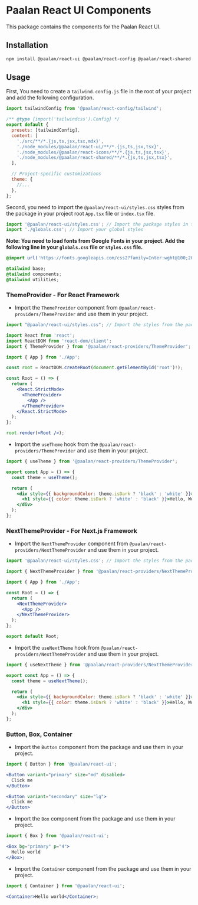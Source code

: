 # Paalan React UI Components

This package contains the components for the Paalan React UI.

## Installation

```bash
npm install @paalan/react-ui @paalan/react-config @paalan/react-shared @paalan/react-icons @paalan/react-hooks @paalan/react-providers
```

## Usage

First, You need to create a `tailwind.config.js` file in the root of your project and add the following configuration.

```js
import tailwindConfig from '@paalan/react-config/tailwind';

/** @type {import('tailwindcss').Config} */
export default {
  presets: [tailwindConfig],
  content: [
    './src/**/*.{js,ts,jsx,tsx,mdx}',
    './node_modules/@paalan/react-ui/**/*.{js,ts,jsx,tsx}',
    './node_modules/@paalan/react-icons/**/*.{js,ts,jsx,tsx}',
    './node_modules/@paalan/react-shared/**/*.{js,ts,jsx,tsx}',
  ],

  // Project-specific customizations
  theme: {
    //...
  },
};
```

Second, you need to import the `@paalan/react-ui/styles.css` styles from the package in your project root `App.tsx` file or `index.tsx` file.

```jsx
import '@paalan/react-ui/styles.css'; // Import the package styles in the top of the root file and after import your local styles css file.
import './globals.css'; // Import your global styles
```

**Note: You need to load fonts from Google Fonts in your project. Add the following line in your `globals.css` file or `styles.css` file.**

```css
@import url('https://fonts.googleapis.com/css2?family=Inter:wght@100;200;300;400;500;600;700;800;900&display=swap');

@tailwind base;
@tailwind components;
@tailwind utilities;
```

### ThemeProvider - For React Framework

- Import the `ThemeProvider` component from `@paalan/react-providers/ThemeProvider` and use them in your project.

```jsx
import "@paalan/react-ui/styles.css"; // Import the styles from the package

import React from 'react';
import ReactDOM from 'react-dom/client';
import { ThemeProvider } from '@paalan/react-providers/ThemeProvider';

import { App } from './App';

const root = ReactDOM.createRoot(document.getElementById('root')!);

const Root = () => {
  return (
    <React.StrictMode>
      <ThemeProvider>
        <App />
      </ThemeProvider>
    </React.StrictMode>
  );
};

root.render(<Root />);
```

- Import the `useTheme` hook from the `@paalan/react-providers/ThemeProvider` and use them in your project.

```jsx
import { useTheme } from '@paalan/react-providers/ThemeProvider';

export const App = () => {
  const theme = useTheme();

  return (
    <div style={{ backgroundColor: theme.isDark ? 'black' : 'white' }}>
      <h1 style={{ color: theme.isDark ? 'white' : 'black' }}>Hello, World!</h1>
    </div>
  );
};
```

### NextThemeProvider - For Next.js Framework

- Import the `NextThemeProvider` component from `@paalan/react-providers/NextThemeProvider` and use them in your project.

```jsx
import '@paalan/react-ui/styles.css'; // Import the styles from the package

import { NextThemeProvider } from '@paalan/react-providers/NextThemeProvider';

import { App } from './App';

const Root = () => {
  return (
    <NextThemeProvider>
      <App />
    </NextThemeProvider>
  );
};

export default Root;
```

- Import the `useNextTheme` hook from `@paalan/react-providers/NextThemeProvider` and use them in your project.

```jsx
import { useNextTheme } from '@paalan/react-providers/NextThemeProvider';

export const App = () => {
  const theme = useNextTheme();

  return (
    <div style={{ backgroundColor: theme.isDark ? 'black' : 'white' }}>
      <h1 style={{ color: theme.isDark ? 'white' : 'black' }}>Hello, World!</h1>
    </div>
  );
};
```

### Button, Box, Container

- Import the `Button` component from the package and use them in your project.

```jsx
import { Button } from '@paalan/react-ui';

<Button variant="primary" size="md" disabled>
  Click me
</Button>

<Button variant="secondary" size="lg">
  Click me
</Button>
```

- Import the `Box` component from the package and use them in your project.

```jsx
import { Box } from '@paalan/react-ui';

<Box bg="primary" p="4">
  Hello world
</Box>;
```

- Import the `Container` component from the package and use them in your project.

```jsx
import { Container } from '@paalan/react-ui';

<Container>Hello world</Container>;
```
